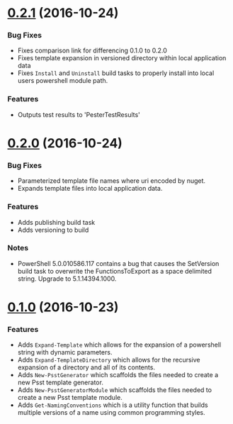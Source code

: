 # [0.2.1](https://github.com/cobster/psst/compare/0.2.1...0.2.0.0) (2016-10-24)

### Bug Fixes

* Fixes comparison link for differencing 0.1.0 to 0.2.0
* Fixes template expansion in versioned directory within local application data 
* Fixes `Install` and `Uninstall` build tasks to properly install into local users powershell module path.

### Features

* Outputs test results to 'PesterTestResults' 

# [0.2.0](https://github.com/cobster/psst/compare/0.1.0...0.2.0.0) (2016-10-24)

### Bug Fixes

* Parameterized template file names where uri encoded by nuget.
* Expands template files into local application data.

### Features

* Adds publishing build task
* Adds versioning to build

### Notes

* PowerShell 5.0.010586.117 contains a bug that causes the SetVersion build task to overwrite the FunctionsToExport as a space delimited string. Upgrade to 5.1.14394.1000.

# [0.1.0]() (2016-10-23)

### Features

* Adds `Expand-Template` which allows for the expansion of a powershell string with dynamic parameters.
* Adds `Expand-TemplateDirectory` which allows for the recursive expansion of a directory and all of its contents.
* Adds `New-PsstGenerator` which scaffolds the files needed to create a new Psst template generator.
* Adds `New-PsstGeneratorModule` which scaffolds the files needed to create a new Psst template module.
* Adds `Get-NamingConventions` which is a utility function that builds multiple versions of a name using common programming styles.

